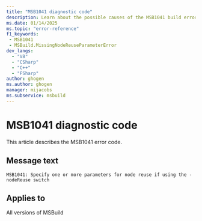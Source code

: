 ```yaml
---
title: "MSB1041 diagnostic code"
description: Learn about the possible causes of the MSB1041 build error, and get troubleshooting tips.
ms.date: 01/14/2025
ms.topic: "error-reference"
f1_keywords:
 - MSB1041
 - MSBuild.MissingNodeReuseParameterError
dev_langs:
  - "VB"
  - "CSharp"
  - "C++"
  - "FSharp"
author: ghogen
ms.author: ghogen
manager: mijacobs
ms.subservice: msbuild
---
```


# MSB1041 diagnostic code

<!-- :::ErrorDefinitionDescription::: -->
<!-- :::editable-content name="introDescription"::: -->
This article describes the MSB1041 error code.
<!-- :::editable-content-end::: -->

## Message text

`MSB1041: Specify one or more parameters for node reuse if using the -nodeReuse switch`

<!-- :::editable-content name="postOutputDescription"::: -->
<!--
{StrBegin="MSBUILD : error MSB1041: "}
      UE: This happens if the user does something like "msbuild.exe -nodeReuse:" without a true or false
      LOCALIZATION: The prefix "MSBUILD : error MSBxxxx:" should not be localized.
-->
<!-- :::editable-content-end::: -->
<!-- :::ErrorDefinitionDescription-end::: -->

## Applies to

All versions of MSBuild
